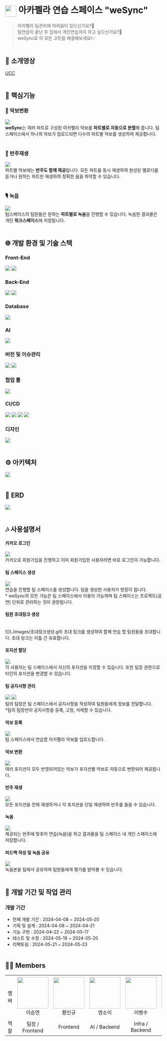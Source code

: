 # <img src="./images/logo.png" style="width: 36px; vertical-align: middle;"> 아카펠라 연습 스페이스 "weSync"

> 아카펠라 팀관리에 어려움이 있으신가요?📢<br>
팀연습이 끝난 후 집에서 개인연습까지 하고 싶으신가요?🎤<br>
weSync로 이 모든 고민을 해결해보세요!✅
<br><br>

## 🔗 소개영상
[UCC](https://drive.google.com/file/d/1kScbcJ66ZIOAQU7XDiMLnwCNyM7wiKO5/view?usp=drive_link)
<br><br>

## 🔔 핵심기능

### 🎼 악보변환
![](./images/변환결과.gif)
<br>
**weSync**는 여러 파트로 구성된 아카펠라 악보를 **파트별로 자동으로 분할**해 줍니다. 팀스페이스에서 하나의 악보가 업로드되면 다수의 파트별 악보를 생성하여 제공합니다.
<br><br>

### 🎹 반주재생
![](./images/반주재생.gif)
<br>
파트별 악보에는 **반주도 함께 제공**됩니다. 모든 파트를 동시 재생하여 완성된 멜로디를 듣거나 원하는 파트만 재생하여 정확한 음을 파악할 수 있습니다.
<br><br>

### 🎙️ 녹음
![](./images/녹음.gif)
<br>
팀스페이스의 팀원들은 원하는 **파트별로 녹음**을 진행할 수 있습니다. 녹음한 결과물은 개인 **워크스페이스**에 저장됩니다.
<br><br>

## 🌐 개발 환경 및 기술 스택

### Front-End
<p>
<img src="https://img.shields.io/badge/next.js-000000?style=flat-square&logo=next.js&logoColor=white"/>
<img src="https://img.shields.io/badge/Typescript-3178C6?style=flat-square&logo=Typescript&logoColor=white"/>
</p>

### Back-End
<img src="https://img.shields.io/badge/Spring boot-6DB33F?logo=springboot&logoColor=white">
<img src="https://img.shields.io/badge/JPA-F37143?logoColor=white">

### Database
<img src="https://img.shields.io/badge/MySQL-4479A1?logo=mysql&logoColor=white">

### AI
<img src="https://img.shields.io/badge/FastAPI-009688?logo=fastapi&logoColor=white">

### 버전 및 이슈관리
<img src="https://img.shields.io/badge/Gitlab-FC6D26?logo=gitlab&logoColor=white">
<img src="https://img.shields.io/badge/Jira-0052CC?logo=jira&logoColor=white">

### 협업 툴
<img src="https://img.shields.io/badge/Mattermost-0058CC?logo=mattermost&logoColor=white">

### CI/CD
<img src="https://img.shields.io/badge/Amazon EC2-FF9900?logo=amazonec2&logoColor=white">
<img src="https://img.shields.io/badge/Amazon S3-569A31?logo=amazons3&logoColor=white">
<img src="https://img.shields.io/badge/Jenkins-D24939?logo=jenkins&logoColor=white">
<img src="https://img.shields.io/badge/docker-2496ED?logo=docker&logoColor=white">

### 디자인
<img src="https://img.shields.io/badge/Figma-F24E1E?logo=figma&logoColor=white">
<br><br>

## ⚙️ 아키텍처
![](./images/architecture.png   )
<br><br>

## 🔑 ERD
![](./images/erd.png)
<br><br>

## 🎶 사용설명서

#### 카카오 로그인
![](./images/로그인.gif)
<br>
카카오로 회원가입을 진행하고 이미 회원가입한 사용자라면 바로 로그인이 가능합니다.

#### 팀 스페이스 생성
![](./images/팀생성.gif)
<br>
연습을 진행할 팀 스페이스를 생성합니다. 팀을 생성한 사용자가 방장이 됩니다. <br>
\* weSync의 모든 기능은 팀 스페이스에서 이용이 가능하며 팀 스페이스는 프로젝트(공연) 단위로 관리하는 것이 권장됩니다. 

#### 팀원 초대링크 생성
<br>
![](./images/초대링크생성.gif)
초대 링크를 생성하여 함께 연습 할 팀원들을 초대합니다. 초대 링크는 이틀 간 유효합니다.

#### 포지션 할당
![](./images/팀원포지션할당.gif)
<br>
각 사용자는 팀 스페이스에서 자신의 포지션을 지정할 수 있습니다. 또한 팀장 권한으로 타인의 포지션을 변경할 수 있습니다.

#### 팀 공지사항 관리
![](./images/공지사항등록.gif)
![](./images/공지사항고정및삭제.gif)
<br>
팀의 팀장은 팀 스페이스에서 공지사항을 작성하여 팀원들에게 정보를 전달합니다.<br>
\*팀의 팀장만이 공지사항을 등록, 고정, 삭제할 수 있습니다.

#### 악보 등록
![](./images/악보등록.gif)
<br>
팀 스페이스에서 연습할 아카펠라 악보를 업로드합니다.

#### 악보 변환
![](./images/변환결과.gif)
<br>
여러 포지션이 모두 반영되어있는 악보가 포지션별 악보로 자동으로 변환되어 제공됩니다.

#### 반주 재생
![](./images/반주재생.gif)
<br>
모든 포지션을 전체 재생하거나 각 포지션을 단일 재생하여 반주를 들을 수 있습니다.

#### 녹음
![](./images/녹음.gif)
<br>
제공되는 반주에 맞추어 연습(녹음)을 하고 결과물을 팀 스페이스 내 개인 스페이스에 저장합니다.

#### 피드백 작성 및 녹음 공유  
![](./images/피드백작성_녹음공유및취소.gif)
<br>
녹음본을 팀에서 공유하여 팀원들에게 평가를 받아볼 수 있습니다.
<br><br>

## 📅 개발 기간 및 작업 관리

### 개발 기간

- 전체 개발 기간 : 2024-04-08 ~ 2024-05-20
- 기획 및 설계 : 2024-04-08 ~ 2024-04-21
- 기능 구현 : 2024-04-22 ~ 2024-05-17
- 테스트 및 수정 : 2024-05-18 ~ 2024-05-20
- 리팩토링 : 2024-05-21 ~ 2024-05-23
<br><br>

## 🙋‍♂️ Members
<table>
    <tr height="140px">
    <td align="center" width="60px">
            멤버
      </td>
      <td align="center" width="130px"><img height="100px" width="100px" src="https://ifh.cc/g/TFkcLQ.png"/>
            <br />이승연
      </td>
      <td align="center" width="130px"><img height="100px" width="100px" src="https://ifh.cc/g/KFFZCw.png"/>
            <br />황인규
      </td>
      <td align="center" width="130px"><img height="100px" width="100px" src="https://github.com/myeongsoyi.png"/>
            <br />명소이
      </td>
      <td align="center" width="130px"><img height="100px" width="100px" src="https://ifh.cc/g/so15cp.png"/>
            <br />이병수
      </td>
      <td align="center" width="130px"><img height="100px" width="100px" src="https://ifh.cc/g/CWcTcf.png"/>
            <br />김평섭
      </td>
     </tr>
    <tr>
        <td align="center" width="60px">
            역할
      </td>
       <td align="center" width="130px">
           팀장 / Frontend
       </td>
       <td align="center" width="130px">
           Frontend
       </td>
       <td align="center" width="130px">
         AI / Backend
       </td>
       <td align="center" width="130px">
         Infra / Backend
       </td>
       <td align="center" width="130px">
         Backend
       </td>
    </tr>
</table>
